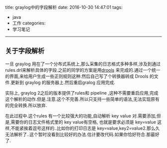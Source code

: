 title: graylog中的字段解析
date: 2016-10-30 14:47:01
tags:
  - java
  - 工作
categories:
  - 学习笔记
---

## 关于字段解析

一旦 graylog 用在了一个分布式系统上,那么采集的日志格式多种多样,涉及到通过 rules.drl来解析具体的字段.之前的同学的方案是用[drools](http://www.jboss.org/drools) 来完成的.通过一个统一的界面,来给用户生成一些正则规则这种.然后自己写了个转换器转成 Drools 的文件.更新到 graylog 的服务器上.然后重启gralog 应用完成.

实际上, graylog 2之后的版本提供了rules和 pipeline ,这种不需要重启应用,完成这个解析的动作.但是.注意.这个不完善.所以只支持一些简单的语法,无法实现原有的完全转换.所以放弃.


在此过程中.这个rules 有一个比较强大的功能,自动解析 key value 对.需要添加,但是,需要你的日志文件格式里的 key value有空格,
也就是要求必须是 key=value 这样,不能紧挨着逗号这样的..比如你的打印日志是 key=value,key2=value2.那么久无法解析了..这个暂时没看到比较好的办法.估计要改代码.如果你恰好符合.那最好了.



